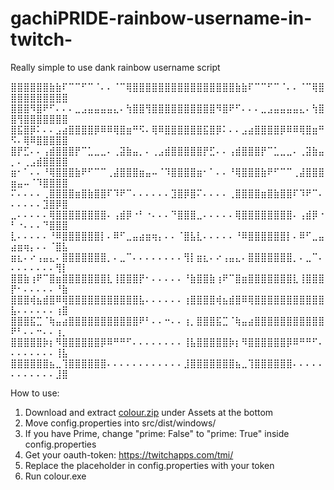 # gachiPRIDE-rainbow-username-in-twitch-
Really simple to use dank rainbow username script 

⣿⣿⣿⣿⣿⣿⣷⣷⠏⠉⠉⠋⠉⠈⠄⠄⠈⠉⢿⣿⣿⣿⣿⣿⣿⣿⣿⣿⣿⣿⣿⣿⣿⣿⣿⣷⣷⠏⠉⠉⠋⠉⠈⠄⠄⠈⠉⢿⣿⣿⣿⣿⣿⣿⣿⣿⣿⣿ 
⣿⣿⣿⠻⣿⠟⠋⠄⠄⠄⣀⣠⣤⣤⣤⣤⣄⠄⢳⣿⣿⢻⣿⣿⣿⣿⣿⣿⣿⣿⣿⣿⠻⣿⠟⠋⠄⠄⠄⣀⣠⣤⣤⣤⣤⣄⠄⢳⣿⣿⢻⣿⣿⣿⣿⣿⣿⣿ 
⣿⣯⣿⡿⠅⠄⠄⣠⣴⣿⣿⣿⣿⡿⠿⠿⢿⣿⣶⠛⠫⠄⢿⠿⣿⣿⣿⣿⣿⣿⣯⣿⡿⠅⠄⠄⣠⣴⣿⣿⣿⣿⡿⠿⠿⢿⣿⣶⠛⠫⠄⢿⠿⣿⣿⣿⣿⣿ 
⣿⡟⣋⠄⠄⢠⣾⣿⣿⣿⡟⠉⣁⣀⣀⠄⢀⣽⣷⣤⡀⠄⢀⣠⣾⣿⣿⣿⣿⣿⡟⣋⠄⠄⢠⣾⣿⣿⣿⡟⠉⣁⣀⣀⠄⢀⣽⣷⣤⡀⠄⢀⣠⣾⣿⣿⣿⣿
⣶⠂⠁⠄⠄⠘⢿⣿⣿⣿⣷⠟⠋⠉⠉⢀⣼⣿⣿⣿⣶⣤⠤⠈⠹⣿⣿⣿⣿⣶⠂⠁⠄⠄⠘⢿⣿⣿⣿⣷⠟⠋⠉⠉⢀⣼⣿⣿⣿⣶⣤⠤⠈⠹⣿⣿⣿⣿  
⠍⠄⠄⠄⠄⢀⣿⣿⣿⣿⣶⣿⣷⣿⣿⠏⠹⠟⠉⠄⠄⠄⠄⠄⠄⣹⣿⡿⣿⠍⠄⠄⠄⠄⢀⣿⣿⣿⣿⣶⣿⣷⣿⣿⠏⠹⠟⠉⠄⠄⠄⠄⠄⠄⣹⣿⡿⣿
⣀⠄⠄⠄⠄⠄⢿⣿⣿⣿⣿⣿⣿⣿⣿⠄⢠⣾⡿⠐⠃⠐⠄⠄⠄⠙⣿⣿⣿⣀⠄⠄⠄⠄⠄⢿⣿⣿⣿⣿⣿⣿⣿⣿⠄⢠⣾⡿⠐⠃⠐⠄⠄⠄⠙⣿⣿⣿ 
⣇⠄⠄⠄⠄⠄⠘⠿⣿⣿⣿⣿⣿⣿⡇⠄⠿⠋⣀⣤⣴⣶⢶⡄⠄⠄⠈⣿⣧⣇⠄⠄⠄⠄⠄⠘⠿⣿⣿⣿⣿⣿⣿⡇⠄⠿⠋⣀⣤⣴⣶⢶⡄⠄⠄⠈⣿⣧ 
⣶⣆⠄⠔⢠⣤⣄⠄⣿⣿⣿⣿⣿⣿⣿⡀⠄⣀⠉⠄⠄⠄⠄⠄⠄⠄⠄⢻⡇⣶⣆⠄⠔⢠⣤⣄⠄⣿⣿⣿⣿⣿⣿⣿⡀⠄⣀⠉⠄⠄⠄⠄⠄⠄⠄⠄⢻⡇ 
⣿⣿⣷⢰⠟⠉⣿⣶⣿⣿⣿⣿⣿⣿⣿⣇⢸⣿⣿⣿⡟⠂⠄⠄⠄⠄⠄⠘⣷⣿⣿⣷⢰⠟⠉⣿⣶⣿⣿⣿⣿⣿⣿⣿⣇⢸⣿⣿⣿⡟⠂⠄⠄⠄⠄⠄⠘⣷
⣿⣿⣿⢾⣦⣾⣿⠿⢿⣿⣿⣿⣿⣿⣿⣿⣿⣿⣿⣿⣧⠄⠄⠄⠄⠄⠄⢰⣿⣿⣿⣿⢾⣦⣾⣿⠿⢿⣿⣿⣿⣿⣿⣿⣿⣿⣿⣿⣿⣧⠄⠄⠄⠄⠄⠄⢰⣿ 
⣿⣿⣿⣯⣉⠈⢷⣤⣴⣿⣿⣿⣿⣿⣿⣿⣿⣿⣿⣿⠟⠃⠄⠄⠒⠄⠄⢰⡀⣿⣿⣿⣯⣉⠈⢷⣤⣴⣿⣿⣿⣿⣿⣿⣿⣿⣿⣿⣿⠟⠃⠄⠄⠒⠄⠄⢰⡀ 
⣿⣿⣿⣿⣿⡷⡆⠻⣿⣿⣿⣿⣿⣿⡿⠿⠛⠛⠋⠄⠄⠄⠄⠄⠄⠄⠄⢸⣧⣿⣿⣿⣿⣿⡷⡆⠻⣿⣿⣿⣿⣿⣿⡿⠿⠛⠛⠋⠄⠄⠄⠄⠄⠄⠄⠄⢸⣧ 
⣿⣿⣿⣿⣿⣿⣦⣀⢹⣿⣿⣿⣿⣿⣿⠄⠄⠄⠄⠄⠄⠄⠄⠄⠄⠄⠄⣸⣿⣿⣿⣿⣿⣿⣿⣦⣀⢹⣿⣿⣿⣿⣿⣿⠄⠄⠄⠄⠄⠄⠄⠄⠄⠄⠄⠄⣸⣿ 
 

How to use:

1. Download and extract [colour.zip](https://github.com/WetTortoise/gachiPRIDE-rainbow-username-in-twitch-/releases/tag/v1.0) under Assets at the bottom
2. Move config.properties into src/dist/windows/
3. If you have Prime, change "prime: False" to "prime: True" inside config.properties 
4. Get your oauth-token: https://twitchapps.com/tmi/
5. Replace the placeholder in config.properties with your token
6. Run colour.exe
